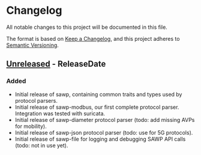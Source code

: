 # Changelog
All notable changes to this project will be documented in this file.

The format is based on [Keep a Changelog](https://keepachangelog.com/en/1.0.0/),
and this project adheres to [Semantic Versioning](https://semver.org/spec/v2.0.0.html).

<!-- next-header -->

## [Unreleased] - ReleaseDate
### Added
- Initial release of sawp, containing common traits and types used by protocol parsers.
- Initial release of sawp-modbus, our first complete protocol parser. Integration was tested
  with suricata.
- Initial release of sawp-diameter protocol parser (todo: add missing AVPs for mobility).
- Initial release of sawp-json protocol parser (todo: use for 5G protocols).
- Initial release of sawp-file for logging and debugging SAWP API calls (todo: not in use yet).

<!-- next-url -->
[Unreleased]: https://github.com/CybercentreCanada/sawp/compare/b4fbbba1a87e4ee45ed33e39dfe884d4c927afb3...HEAD
